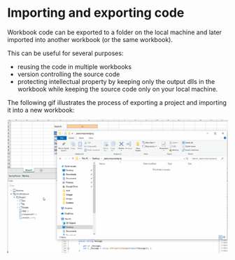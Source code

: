 # Importing and exporting code

Workbook code can be exported to a folder on the local machine and later imported into another workbook (or the same workbook).

This can be useful for several purposes:

- reusing the code in multiple workbooks
- version controlling the source code
- protecting intellectual property by keeping only the output dlls in the workbook while keeping the source code only on your local machine.

The following gif illustrates the process of exporting a project and importing it into a new workbook:

![Import/export](../Images/import_export_project_pb.gif)
